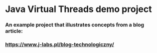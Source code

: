 # Java Virtual Threads demo project

### An example project that illustrates concepts from a blog article: 
### https://www.j-labs.pl/blog-technologiczny/ 



